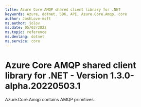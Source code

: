 ```yaml
---
title: Azure Core AMQP shared client library for .NET
keywords: Azure, dotnet, SDK, API, Azure.Core.Amqp, core
author: JoshLove-msft
ms.author: jolov
ms.date: 05/03/2022
ms.topic: reference
ms.devlang: dotnet
ms.service: core
---
```

# Azure Core AMQP shared client library for .NET - Version 1.3.0-alpha.20220503.1 


Azure.Core.Amqp contains AMQP primitives. 

